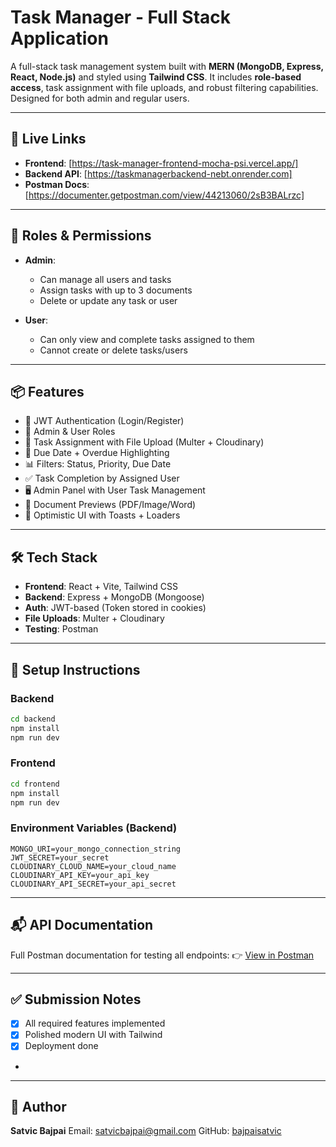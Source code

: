 # Task Manager - Full Stack Application

A full-stack task management system built with **MERN (MongoDB, Express, React, Node.js)** and styled using **Tailwind CSS**. It includes **role-based access**, task assignment with file uploads, and robust filtering capabilities. Designed for both admin and regular users.

---

## 🔗 Live Links

* **Frontend**: \[https://task-manager-frontend-mocha-psi.vercel.app/]
* **Backend API**: \[https://taskmanagerbackend-nebt.onrender.com]
* **Postman Docs**: \[https://documenter.getpostman.com/view/44213060/2sB3BALrzc]

---

## 👥 Roles & Permissions

* **Admin**:

  * Can manage all users and tasks
  * Assign tasks with up to 3 documents
  * Delete or update any task or user
* **User**:

  * Can only view and complete tasks assigned to them
  * Cannot create or delete tasks/users

---

## 📦 Features

* 🔐 JWT Authentication (Login/Register)
* 👤 Admin & User Roles
* 📝 Task Assignment with File Upload (Multer + Cloudinary)
* 📅 Due Date + Overdue Highlighting
* 📊 Filters: Status, Priority, Due Date
* ✅ Task Completion by Assigned User
* 🖥️ Admin Panel with User Task Management
* 📁 Document Previews (PDF/Image/Word)
* 🔄 Optimistic UI with Toasts + Loaders

---

## 🛠️ Tech Stack

* **Frontend**: React + Vite, Tailwind CSS
* **Backend**: Express + MongoDB (Mongoose)
* **Auth**: JWT-based (Token stored in cookies)
* **File Uploads**: Multer + Cloudinary
* **Testing**: Postman

---

## 🚀 Setup Instructions

### Backend

```bash
cd backend
npm install
npm run dev
```

### Frontend

```bash
cd frontend
npm install
npm run dev
```

### Environment Variables (Backend)

```
MONGO_URI=your_mongo_connection_string
JWT_SECRET=your_secret
CLOUDINARY_CLOUD_NAME=your_cloud_name
CLOUDINARY_API_KEY=your_api_key
CLOUDINARY_API_SECRET=your_api_secret
```

---

## 📬 API Documentation

Full Postman documentation for testing all endpoints:
👉 [View in Postman](https://documenter.getpostman.com/view/44213060/2sB3BALrzc)



---

## ✅ Submission Notes

* [x] All required features implemented
* [x] Polished modern UI with Tailwind
* [x] Deployment done
* 

---

## 🙌 Author

**Satvic Bajpai**
Email: [satvicbajpai@gmail.com](mailto:satvicbajpai@gmail.com)
GitHub: [bajpaisatvic](https://github.com/bajpaisatvic)
